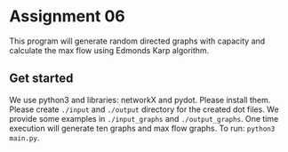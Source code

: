 # Assignment 06  
This program will generate random directed graphs with capacity and calculate the max flow using Edmonds Karp algorithm.  
## Get started
We use python3 and libraries: networkX and pydot. Please install them.   
Please create ```./input``` and ```./output``` directory for the created dot files. We provide some examples in ```./input_graphs``` and ```./output_graphs```. One time execution will generate ten graphs and max flow graphs. 
To run: ```python3 main.py```. 
